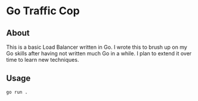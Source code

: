 # Go Traffic Cop

## About
This is a basic Load Balancer written in Go. I wrote this to brush up on my Go skills after having not written much Go in a while. I plan to extend it over time to learn new techniques.

## Usage
``go run .``
